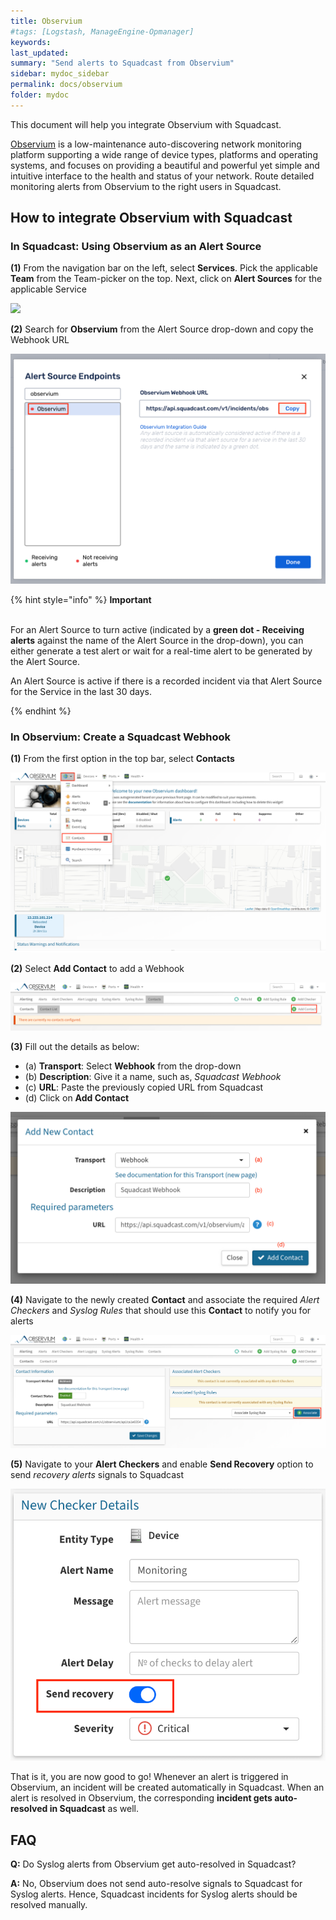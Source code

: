 ```yaml
---
title: Observium
#tags: [Logstash, ManageEngine-Opmanager]
keywords: 
last_updated: 
summary: "Send alerts to Squadcast from Observium"
sidebar: mydoc_sidebar
permalink: docs/observium
folder: mydoc
---
```


This document will help you integrate Observium with Squadcast.
 
[Observium](https://www.observium.org/) is a low-maintenance auto-discovering network monitoring platform supporting a wide range of device types, platforms and operating systems, and focuses on providing a beautiful and powerful yet simple and intuitive interface to the health and status of your network.
Route detailed monitoring alerts from Observium to the right users in Squadcast.

## How to integrate Observium with Squadcast

### In Squadcast: Using Observium as an Alert Source

**(1)** From the navigation bar on the left, select **Services**. Pick the applicable **Team** from the Team-picker on the top. Next, click on **Alert Sources** for the applicable Service

![](../../.gitbook/assets/alert\_source\_1.png)

**(2)** Search for **Observium** from the Alert Source drop-down and copy the Webhook URL 

![](../../.gitbook/assets/observium_1.png)

{% hint style="info" %} 
<b>Important</b><br/><br/>
<p>For an Alert Source to turn active (indicated by a <b>green dot - Receiving alerts</b> against the name of the Alert Source in the drop-down), you can either generate a test alert or wait for a real-time alert to be generated by the Alert Source.</p>
<p>An Alert Source is active if there is a recorded incident via that Alert Source for the Service in the last 30 days.</p>
{% endhint %}

### In Observium: Create a Squadcast Webhook

**(1)** From the first option in the top bar, select **Contacts**

![](../../.gitbook/assets/observium_2.png)

**(2)** Select **Add Contact** to add a Webhook

![](../../.gitbook/assets/observium_3.png)

**(3)** Fill out the details as below:
- (a) **Transport**: Select **Webhook** from the drop-down
- (b) **Description**: Give it a name, such as, *Squadcast Webhook*
- (c) **URL**: Paste the previously copied URL from Squadcast
- (d) Click on **Add Contact**

![](../../.gitbook/assets/observium_4.png)

**(4)** Navigate to the newly created **Contact** and associate the required *Alert Checkers* and *Syslog Rules* that should use this **Contact** to notify you for alerts

![](../../.gitbook/assets/observium_5.png)

**(5)** Navigate to your **Alert Checkers** and enable **Send Recovery** option to send *recovery alerts* signals to Squadcast

![](../../.gitbook/assets/observium_6.png)

That is it, you are now good to go! Whenever an alert is triggered in Observium, an incident will be created automatically in Squadcast. When an alert is resolved in Observium, the corresponding **incident gets auto-resolved in Squadcast** as well.

## FAQ

**Q:** Do Syslog alerts from Observium get auto-resolved in Squadcast?

**A:** No, Observium does not send auto-resolve signals to Squadcast for Syslog alerts. Hence, Squadcast incidents for Syslog alerts should be resolved manually.